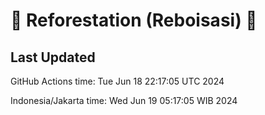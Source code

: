 
# 🌳 Reforestation (Reboisasi) 🌲

## Last Updated

GitHub Actions time: Tue Jun 18 22:17:05 UTC 2024

Indonesia/Jakarta time: Wed Jun 19 05:17:05 WIB 2024
